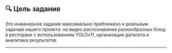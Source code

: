 ## 🔍 Цель задания

Это инженерное задание максимально приближено к реальным задачам нашего проекта:
на видео распознавание разнообразных блюд в ресторане с использованием YOLOv11, организация датасета и аналитика результатов.

---


